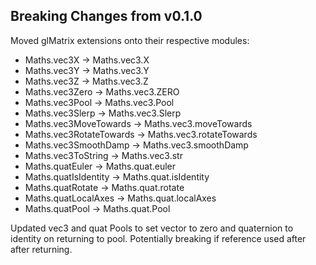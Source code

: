 ## Breaking Changes from v0.1.0
Moved glMatrix extensions onto their respective modules:
* Maths.vec3X -> Maths.vec3.X
* Maths.vec3Y -> Maths.vec3.Y
* Maths.vec3Z -> Maths.vec3.Z
* Maths.vec3Zero -> Maths.vec3.ZERO
* Maths.vec3Pool -> Maths.vec3.Pool
* Maths.vec3Slerp -> Maths.vec3.Slerp
* Maths.vec3MoveTowards -> Maths.vec3.moveTowards
* Maths.vec3RotateTowards -> Maths.vec3.rotateTowards
* Maths.vec3SmoothDamp -> Maths.vec3.smoothDamp
* Maths.vec3ToString -> Maths.vec3.str
* Maths.quatEuler -> Maths.quat.euler
* Maths.quatIsIdentity -> Maths.quat.isIdentity
* Maths.quatRotate -> Maths.quat.rotate
* Maths.quatLocalAxes -> Maths.quat.localAxes
* Maths.quatPool -> Maths.quat.Pool 

Updated vec3 and quat Pools to set vector to zero and quaternion to identity on returning to pool.
Potentially breaking if reference used after after returning.